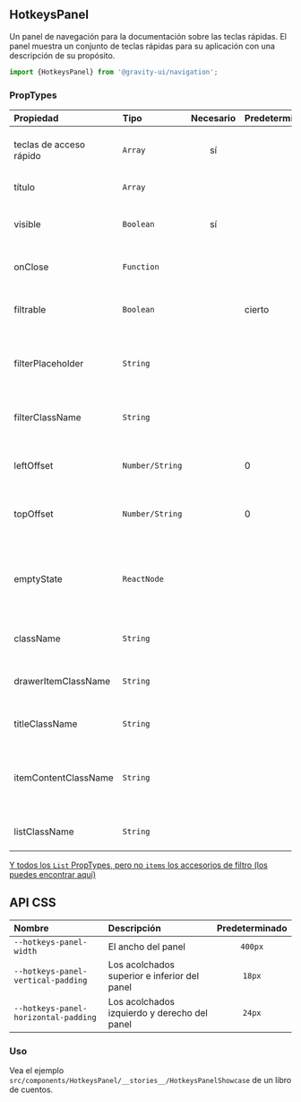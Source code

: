 <!--GITHUB_BLOCK-->

## HotkeysPanel

<!--/GITHUB_BLOCK-->

Un panel de navegación para la documentación sobre las teclas rápidas.
El panel muestra un conjunto de teclas rápidas para su aplicación con una descripción de su propósito.

```ts
import {HotkeysPanel} from '@gravity-ui/navigation';
```

### PropTypes

| Propiedad               | Tipo            | Necesario | Predeterminado | Descripción                                                    |
| :---------------------- | :-------------- | :-------: | :------------- | :------------------------------------------------------------- |
| teclas de acceso rápido | `Array`         |    sí     |                | Lista de grupos de teclas rápidas                              |
| título                  | `Array`         |           |                | El título del panel                                            |
| visible                 | `Boolean`       |    sí     |                | Ya sea que el cajón esté visible o no                          |
| onClose                 | `Function`      |           |                | Cerrar el manipulador de cajones                               |
| filtrable               | `Boolean`       |           | cierto         | Mostrar o no la entrada de búsqueda                            |
| filterPlaceholder       | `String`        |           |                | Marcador de posición de entrada de búsqueda                    |
| filterClassName         | `String`        |           |                | Nombre de clase de entrada de búsqueda                         |
| leftOffset              | `Number/String` |           | 0              | Cajón desplazado a la izquierda                                |
| topOffset               | `Number/String` |           | 0              | Parte superior del cajón desplazada                            |
| emptyState              | `ReactNode`     |           |                | No hay marcador de posición para los resultados de la búsqueda |
| className               | `String`        |           |                | Nombre de la clase de cajón                                    |
| drawerItemClassName     | `String`        |           |                | Nombre de la clase de artículo de cajón                        |
| titleClassName          | `String`        |           |                | Nombre de la clase de título                                   |
| itemContentClassName    | `String`        |           |                | Nombre de la clase de contenido del elemento de la lista       |
| listClassName           | `String`        |           |                | Nombre de clase de lista                                       |

[Y todos los `List` PropTypes, pero no `items` los accesorios de filtro (los puedes encontrar aquí)](https://github.com/gravity-ui/uikit/blob/main/src/components/List/README.md)

## API CSS

| Nombre                               | Descripción                                  | Predeterminado |
| :----------------------------------- | :------------------------------------------- | :------------: |
| `--hotkeys-panel-width`              | El ancho del panel                           |    `400px`     |
| `--hotkeys-panel-vertical-padding`   | Los acolchados superior e inferior del panel |     `18px`     |
| `--hotkeys-panel-horizontal-padding` | Los acolchados izquierdo y derecho del panel |     `24px`     |

### Uso

Vea el ejemplo `src/components/HotkeysPanel/__stories__/HotkeysPanelShowcase` de un libro de cuentos.

